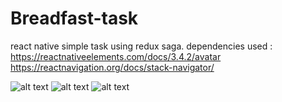 # Breadfast-task
react native simple task using redux saga.
dependencies used :
  https://reactnativeelements.com/docs/3.4.2/avatar
  https://reactnavigation.org/docs/stack-navigator/
  
  
![alt text](https://github.com/Hossam777/Breadfast-task/tree/main/blog/screen1.png?raw=true)
![alt text](https://github.com/Hossam777/Breadfast-task/tree/main/blog/screen2.png?raw=true)
![alt text](https://github.com/Hossam777/Breadfast-task/tree/main/blog/screen3.png?raw=true)
